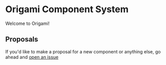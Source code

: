 # Origami Component System

Welcome to Origami!

## Proposals

If you'd like to make a proposal for a new component or anything else, go ahead and [open an issue](https://github.com/Financial-Times/origami/issues/new)
